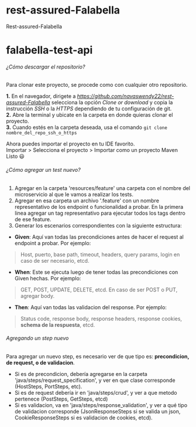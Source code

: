 # rest-assured-Falabella
Rest-assured-Falabella


# falabella-test-api

###### ¿Cómo descargar el repositorio?
Para clonar este proyecto, se procede como con cualquier otro repositorio.

**1.** En el navegador, dirigete a *https://github.com/navaswendy22/rest-assured-Falabella* selecciona la opción *Clone or download* y copia la instrucción *SSH* o la *HTTPS* dependiendo de tu configuración de git. \
**2.** Abre la terminal y ubicate en la carpeta en donde quieras clonar el proyecto. \
**3.** Cuando estés en la carpeta deseada, usa el comando `git clone nombre_del_repo_ssh_o_https` 

Ahora puedes importar el proyecto en tu IDE favorito. \
Importar > Selecciona el proyecto > Importar como un proyecto Maven \
Listo 😃

###### ¿Cómo agregar un test nuevo?
1. Agregar en la carpeta 'resources/feature' una carpeta con el nombre del microservicio al que le vamos a realizar los tests.
2. Agregar en esa carpeta un archivo '.feature' con un nombre representativo de los endpoint o funcionalidad a probar. En la primera linea agregar un tag representativo para ejecutar todos los tags dentro de ese feature.
3. Generar los escenarios correspondientes con la siguiente estructura:
 * **Given**: Aquí van todas las precondiciones antes de hacer el request al endpoint a probar. Por ejemplo:
 > Host, puerto, base path, timeout, headers, query params, login en caso de ser necesario, etcd.
 * **When**: Este se ejecuta luego de tener todas las precondiciones con Given hechas. Por ejemplo: 
 > GET, POST, UPDATE, DELETE, etcd.
    En caso de ser POST o PUT, agregar body.
 * **Then**: Aquí van todas las validacion del response. Por ejemplo:
 > Status code, response body, response headers, response cookies, **schema de la respuesta**, etcd.
    
###### Agregando un step nuevo
Para agregar un nuevo step, es necesario ver de que tipo es: **precondicion, de request, o de validacion**. 
* Si es de precondicion, debería agregarse en la carpeta 'java/steps/request_specification', y ver en que clase corresponde (HostSteps, PortSteps, etc).
* Si es de request debería ir en 'java/steps/crud', y ver a que metodo pertenece (PostSteps, GetSteps, etcd)
* Si es validacion, va en 'java/steps/response_validation', y ver a qué tipo de validacion corresponde (JsonResponseSteps si se valida un json, CookieResponseSteps si es validacion de cookies, etcd).
 
